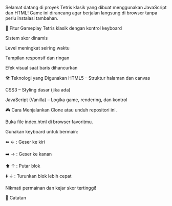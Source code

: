 Selamat datang di proyek Tetris klasik yang dibuat menggunakan JavaScript dan HTML! Game ini dirancang agar berjalan langsung di browser tanpa perlu instalasi tambahan.

🚀 Fitur
Gameplay Tetris klasik dengan kontrol keyboard

Sistem skor dinamis

Level meningkat seiring waktu

Tampilan responsif dan ringan

Efek visual saat baris dihancurkan

🛠️ Teknologi yang Digunakan
HTML5 – Struktur halaman dan canvas

CSS3 – Styling dasar (jika ada)

JavaScript (Vanilla) – Logika game, rendering, dan kontrol

🎮 Cara Menjalankan
Clone atau unduh repositori ini.

Buka file index.html di browser favoritmu.

Gunakan keyboard untuk bermain:

⬅️ ← : Geser ke kiri

➡️ → : Geser ke kanan

⬆️ ↑ : Putar blok

⬇️ ↓ : Turunkan blok lebih cepat

Nikmati permainan dan kejar skor tertinggi!

📌 Catatan
